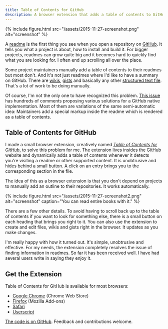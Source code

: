 ```yaml
---
title: Table of Contents for GitHub
description: A browser extension that adds a table of contents to GitHub readmes, wikis and gists.
---
```


{% include figure.html src="/assets/2015-11-27-screenshot.png" alt="screenshot" %}

A [readme](https://en.wikipedia.org/wiki/README) is the first thing you see when you open a repository on [GitHub](https://github.com). It tells you what a project is about, how to install and build it. For bigger projects, readmes can grow quite big and it becomes hard to quickly find what you are looking for. I often end up scrolling all over the place.

Some project maintainers manually add a table of contents to their readmes but most don't. And it's not just readmes where I'd like to have a summary on GitHub. There are [wikis](https://help.github.com/articles/about-github-wikis/), [gists](https://help.github.com/articles/about-gists/) and basically any other [structured text file](https://github.com/github/markup). That's a lot of work to be doing manually.

Of course, I'm not the only one to have recognized this problem. [This issue](https://github.com/isaacs/github/issues/215) has hundreds of comments proposing various solutions for a GitHub native implementation. Most of them are variations of the same semi-automatic idea: Maintainers add a special markup inside the readme which is rendered as a table of contents.

## Table of Contents for GitHub

I made a small browser extension, creatively named [*Table of Contents for GitHub*](repo), to solve this problem for me. The extension lives insides the GitHub website and dynamically adds a table of contents whenever it detects you're visiting a readme or other supported content. It is unobtrusive and hides behind a small button. A click on an entry brings you to the corresponding section in the file.

The idea of this as a browser extension is that you don't depend on projects to manually add an outline to their repositories. It works automatically.

{% include figure.html src="/assets/2015-11-27-screenshot2.png" alt="screenshot" caption="You can read entire books with it." %}

There are a few other details. To avoid having to scroll back up to the table of contents if you want to look for something else, there is a small button on each heading that brings you right to it. You can also use the extension to create and edit files, wikis and gists right in the browser. It updates as you make changes.

I'm really happy with how it turned out. It's simple, unobtrusive and effective. For my needs, the extension completely resolves the issue of finding information in readmes. So far it has been received well. I have had several users write in saying they enjoy it.

## Get the Extension

Table of Contents for GitHub is available for most browsers:

- [Google Chrome][chrome] (Chrome Web Store)
- [Firefox][firefox] (Mozilla Add-ons)
- [Safari][safari]
- [Userscript][userscript]

[The code is on GitHub][repo]. Feedback and contributions welcome.

[repo]: https://github.com/arthurhammer/github-toc
[chrome]: https://chrome.google.com/webstore/detail/table-of-contents-for-git/hlkhpeomjgelmljaknhoboeohhgmmgcn
[firefox]: https://addons.mozilla.org/en-US/firefox/addon/github-toc/
[safari]: https://github.com/arthurhammer/github-toc/releases/download/v0.2.3/safari.safariextz
[userscript]: https://github.com/arthurhammer/github-toc/raw/master/dist/github-toc.user.js
